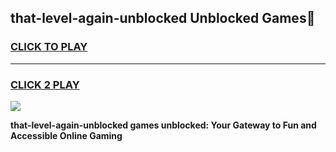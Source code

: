 
## that-level-again-unblocked Unblocked Games👋
<h3>
<a href="https://news.freeplayer.one?title=that-level-again-unblocked&ref=16F">CLICK TO PLAY</a></h3>
<hr>

<h3>
<a href="https://news.freeplayer.one?title=that-level-again-unblocked&ref=16F">CLICK 2 PLAY</a>
  
</h3>

<a href="https://news.freeplayer.one?title=that-level-again-unblocked&ref=16F/"><img src="https://clearcache.store/games.png"></a>


**that-level-again-unblocked games unblocked: Your Gateway to Fun and Accessible Online Gaming**
